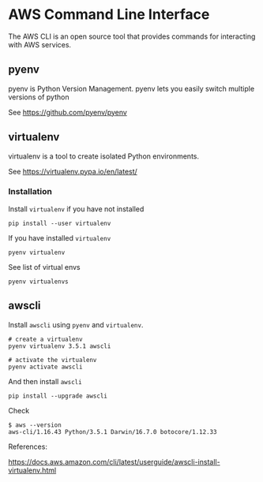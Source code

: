 # AWS Command Line Interface

The AWS CLI is an open source tool that provides commands for interacting with AWS services.

## pyenv

pyenv is Python Version Management. pyenv lets you easily switch multiple versions of python

See https://github.com/pyenv/pyenv

## virtualenv

virtualenv is a tool to create isolated Python environments.

See https://virtualenv.pypa.io/en/latest/

### Installation

Install `virtualenv` if you have not installed

```
pip install --user virtualenv
```

If you have installed `virtualenv`

```
pyenv virtualenv
```

See list of virtual envs

```
pyenv virtualenvs
```


## awscli

Install `awscli` using `pyenv` and `virtualenv`.

```
# create a virtualenv
pyenv virtualenv 3.5.1 awscli

# activate the virtualenv
pyenv activate awscli
```

And then install `awscli`

```
pip install --upgrade awscli
```

Check

```
$ aws --version
aws-cli/1.16.43 Python/3.5.1 Darwin/16.7.0 botocore/1.12.33
```


References:

https://docs.aws.amazon.com/cli/latest/userguide/awscli-install-virtualenv.html

